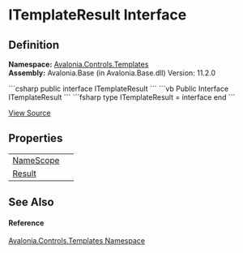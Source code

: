 # ITemplateResult Interface




## Definition
**Namespace:** <a href="N_Avalonia_Controls_Templates">Avalonia.Controls.Templates</a>  
**Assembly:** Avalonia.Base (in Avalonia.Base.dll) Version: 11.2.0

<Tabs groupId="api-code-preview">
<TabItem value="csharp" label="C#">
```csharp
public interface ITemplateResult
```
</TabItem>
<TabItem value="vb" label="VB">
```vb
Public Interface ITemplateResult
```
</TabItem>
<TabItem value="fsharp" label="F#">
```fsharp
type ITemplateResult = interface end
```
</TabItem>
</Tabs>



<a href="https://github.com/AvaloniaUI/Avalonia/tree/master/src/Avalonia.Base/Controls/Templates/ITemplateResult.cs" title="View the source code">View Source</a>



## Properties
<table>
<tr>
<td><a href="P_Avalonia_Controls_Templates_ITemplateResult_NameScope">NameScope</a></td>
<td> </td>
</tr>
<tr>
<td><a href="P_Avalonia_Controls_Templates_ITemplateResult_Result">Result</a></td>
<td> </td>
</tr>
</table>

## See Also


#### Reference
<a href="N_Avalonia_Controls_Templates">Avalonia.Controls.Templates Namespace</a>  
